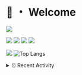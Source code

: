 # 👋 ・ Welcome
![](https://komarev.com/ghpvc/?username=Lorenzo0111)

![](https://img.shields.io/badge/Java-ED8B00?style=for-the-badge&logo=java&logoColor=white)
![](https://img.shields.io/badge/JavaScript-323330?style=for-the-badge&logo=javascript&logoColor=F7DF1E)
![](https://img.shields.io/badge/Node.js-339933?style=for-the-badge&logo=nodedotjs&logoColor=white)
![](https://img.shields.io/badge/React-20232A?style=for-the-badge&logo=react&logoColor=61DAFB)

[![](https://github-readme-stats.vercel.app/api?username=Lorenzo0111&show_icons=true&count_private=true)](https://github.com/Lorenzo0111)
![Top Langs](https://github-readme-stats.vercel.app/api/top-langs/?username=Lorenzo0111&layout=compact)

<details>
<summary>⏰ Recent Activity</summary>

<!--RECENT_ACTIVITY:start-->
1. ![issueClosed] **Issue closed:** [ZombieStriker/QualityArmoryVehicles2#86](https://github.com/ZombieStriker/QualityArmoryVehicles2/issues/86)
2. ![issueClosed] **Issue closed:** [ZombieStriker/QualityArmoryVehicles2#74](https://github.com/ZombieStriker/QualityArmoryVehicles2/issues/74)
3. ![issueClosed] **Issue closed:** [ZombieStriker/QualityArmoryVehicles2#91](https://github.com/ZombieStriker/QualityArmoryVehicles2/issues/91)
4. ![issueClosed] **Issue closed:** [ZombieStriker/QualityArmoryVehicles2#75](https://github.com/ZombieStriker/QualityArmoryVehicles2/issues/75)
5. ![release] Released [v2.0.6](https://github.com/ZombieStriker/QualityArmory/releases/tag/v2.0.6) in [ZombieStriker/QualityArmory](https://github.com/ZombieStriker/QualityArmory)
6. ![issueClosed] **Issue closed:** [ZombieStriker/QualityArmory#259](https://github.com/ZombieStriker/QualityArmory/issues/259)
7. ![issueClosed] **Issue closed:** [ZombieStriker/QualityArmory#229](https://github.com/ZombieStriker/QualityArmory/issues/229)
8. ![comment] **Commented:** [ZombieStriker/QualityArmory#292](https://github.com/ZombieStriker/QualityArmory/issues/292#issuecomment-1077459997)
9. ![comment] **Commented:** [ZombieStriker/QualityArmory#286](https://github.com/ZombieStriker/QualityArmory/pull/286#issuecomment-1077459032)
10. ![comment] **Commented:** [ZombieStriker/QualityArmory#284](https://github.com/ZombieStriker/QualityArmory/pull/284#issuecomment-1077459006)
<!--RECENT_ACTIVITY:end-->


<!--RECENT_ACTIVITY:last_update-->
Last Updated: Thursday, March 31st, 2022, 12:54:19 AM
<!--RECENT_ACTIVITY:last_update_end-->
</details>

[issueOpened]: https://cdn.jsdelivr.net/gh/Readme-Workflows/Readme-Icons@main/icons/octicons/IssueOpenedOld.svg
[issueClosed]: https://cdn.jsdelivr.net/gh/Readme-Workflows/Readme-Icons@main/icons/octicons/IssueClosedOld.svg

[prOpened]: https://cdn.jsdelivr.net/gh/Readme-Workflows/Readme-Icons@main/icons/octicons/PullRequestOpened.svg
[prClosed]: https://cdn.jsdelivr.net/gh/Readme-Workflows/Readme-Icons@main/icons/octicons/PullRequestClosed.svg
[prMerged]: https://cdn.jsdelivr.net/gh/Readme-Workflows/Readme-Icons@main/icons/octicons/PullRequestMerged.svg

[comment]: https://cdn.jsdelivr.net/gh/Readme-Workflows/Readme-Icons@main/icons/octicons/Comment.svg

[changesRequested]: https://cdn.jsdelivr.net/gh/Readme-Workflows/Readme-Icons@main/icons/octicons/RequestedChanges.svg
[approved]: https://cdn.jsdelivr.net/gh/Readme-Workflows/Readme-Icons@main/icons/octicons/ApprovedChanges.svg

[repoCreated]: https://cdn.jsdelivr.net/gh/Readme-Workflows/Readme-Icons@main/icons/octicons/Repository.svg
[release]: https://cdn.jsdelivr.net/gh/Readme-Workflows/Readme-Icons@main/icons/octicons/Release.svg
[star]: https://cdn.jsdelivr.net/gh/Readme-Workflows/Readme-Icons@main/icons/octicons/StarredRepository.svg
[wiki]: https://cdn.jsdelivr.net/gh/Readme-Workflows/Readme-Icons@main/icons/octicons/Wiki.svg
[fork]: https://cdn.jsdelivr.net/gh/Readme-Workflows/Readme-Icons@main/icons/octicons/ForkedRepository.svg
[people]: https://cdn.jsdelivr.net/gh/Readme-Workflows/Readme-Icons@main/icons/octicons/People.svg
